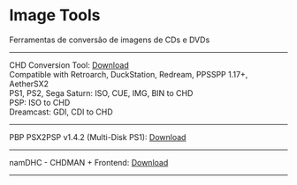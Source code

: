 # Image Tools
Ferramentas de conversão de imagens de CDs e DVDs
____________________
CHD Conversion Tool: <a href="https://github.com/michaelps100/DiskTools/blob/main/CHD%20(RetroArch%2C%20DuckStation%20and%20Redream).zip">Download</a> <br/>
Compatible with Retroarch, DuckStation, Redream, PPSSPP 1.17+, AetherSX2 <br/>
PS1, PS2, Sega Saturn: ISO, CUE, IMG, BIN to CHD <br/>
PSP: ISO to CHD <br/>
Dreamcast: GDI, CDI to CHD <br/>
____________________
PBP PSX2PSP v1.4.2 (Multi-Disk PS1): <a href="https://cdromance.org/guides/psx2psp-tutorial/">Download</a> <br/>
____________________
namDHC - CHDMAN + Frontend: <a href="https://github.com/umageddon/namDHC/releases">Download</a> <br/>
____________________
